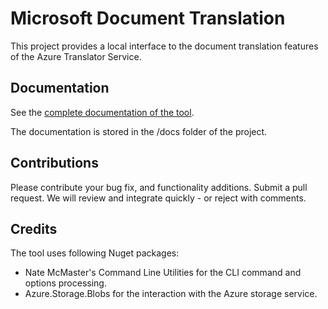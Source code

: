 # Microsoft Document Translation

This project provides a local interface to the document translation features of the Azure Translator Service.

## Documentation

See the [complete documentation of the tool](https://microsofttranslator.github.io/DocumentTranslation).

The documentation is stored in the /docs folder of the project. 


## Contributions
Please contribute your bug fix, and functionality additions. Submit a pull request. We will review and integrate
quickly - or reject with comments.

## Credits
The tool uses following Nuget packages:
- Nate McMaster's Command Line Utilities for the CLI command and options processing. 
- Azure.Storage.Blobs for the interaction with the Azure storage service. 
